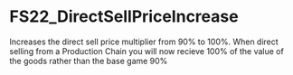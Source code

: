# FS22_DirectSellPriceIncrease
Increases the direct sell price multiplier from 90% to 100%. When direct selling from a Production Chain you will now recieve 100% of the value of the goods rather than the base game 90%
